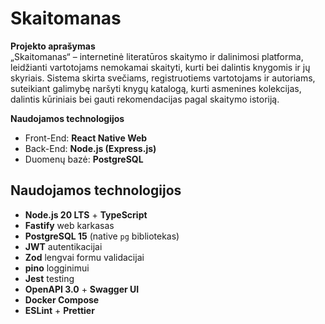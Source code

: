 # Skaitomanas

**Projekto aprašymas**  
„Skaitomanas“ – internetinė literatūros skaitymo ir dalinimosi platforma, leidžianti vartotojams nemokamai skaityti, kurti bei dalintis knygomis ir jų skyriais. Sistema skirta svečiams, registruotiems vartotojams ir autoriams, suteikiant galimybę naršyti knygų katalogą, kurti asmenines kolekcijas, dalintis kūriniais bei gauti rekomendacijas pagal skaitymo istoriją.

**Naudojamos technologijos**

- Front-End: **React Native Web**
- Back-End: **Node.js (Express.js)**
- Duomenų bazė: **PostgreSQL**

## Naudojamos technologijos

- **Node.js 20 LTS** + **TypeScript**
- **Fastify** web karkasas
- **PostgreSQL 15** (native `pg` bibliotekas)
- **JWT** autentikacijai
- **Zod** lengvai formu validacijai
- **pino** logginimui
- **Jest** testing
- **OpenAPI 3.0** + **Swagger UI**
- **Docker Compose**
- **ESLint** + **Prettier**
